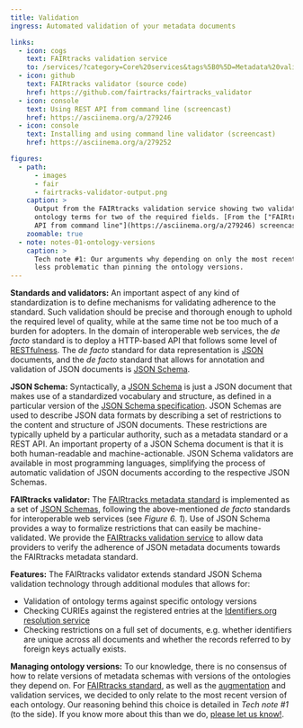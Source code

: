 ```yaml
---
title: Validation
ingress: Automated validation of your metadata documents

links:
  - icon: cogs
    text: FAIRtracks validation service
    to: /services/?category=Core%20services&tags%5B0%5D=Metadata%20validation
  - icon: github
    text: FAIRtracks validator (source code)
    href: https://github.com/fairtracks/fairtracks_validator
  - icon: console
    text: Using REST API from command line (screencast)
    href: https://asciinema.org/a/279246
  - icon: console
    text: Installing and using command line validator (screencast)
    href: https://asciinema.org/a/279252

figures:
  - path:
      - images
      - fair
      - fairtracks-validator-output.png
    caption: >
      Output from the FAIRtracks validation service showing two validation errors: The record  lacks
      ontology terms for two of the required fields. [From the ["FAIRtracks validator -  Using REST
      API from command line"](https://asciinema.org/a/279246) screencast]
    zoomable: true
  - note: notes-01-ontology-versions
    caption: >
      Tech note #1: Our arguments why depending on only the most recent version of each ontology  is
      less problematic than pinning the ontology versions.
---
```


**Standards and validators:** An important aspect of any kind of standardization is to define
mechanisms for validating adherence to the standard. Such validation should be precise and thorough
enough to uphold the required level of quality, while at the same time not be too much of a burden
for adopters. In the domain of interoperable web services, the _de facto_ standard is to deploy a
HTTP-based API that follows some level of [RESTfulness](https://restfulapi.net/). The _de facto_
standard for data representation is [JSON](https://www.json.org/) documents, and the _de facto_
standard that allows for annotation and validation of JSON documents is
[JSON Schema](https://json-schema.org/).

**JSON Schema:** Syntactically, a [JSON Schema](https://json-schema.org/) is just a JSON document
that makes use of a standardized vocabulary and structure, as defined in a particular version of the
[JSON Schema specification](https://json-schema.org/specification.html). JSON Schemas are used to
describe JSON data formats by describing a set of restrictions to the content and structure of JSON
documents. These restrictions are typically upheld by a particular authority, such as a metadata
standard or a REST API. An important property of a JSON Schema document is that it is both
human-readable and machine-actionable. JSON Schema validators are available in most programming
languages, simplifying the process of automatic validation of JSON documents according to the
respective JSON Schemas.

<ui-fairtracks-content space-inside-below>

**FAIRtracks validator:** The [FAIRtracks metadata standard](/standards/#standards-01-fairtracks) is
implemented as a set of
[JSON Schemas](https://github.com/fairtracks/fairtracks_standard#overview-of-structure-of-the-fairtracks-standard),
following the above-mentioned _de facto_ standards for interoperable web services (see _Figure 6.
1_). Use of JSON Schema provides a way to formalize restrictions that can easily be
machine-validated. We provide the
[FAIRtracks validation service](?category=Core%20services&tags%5B0%5D=Metadata%20validation) to
allow data providers to verify the adherence of JSON metadata documents towards the FAIRtracks
metadata standard.

**Features:** The FAIRtracks validator extends standard JSON Schema validation technology through
additional modules that allows for:

- Validation of ontology terms against specific ontology versions
- Checking CURIEs against the registered entries at the
  [Identifiers.org resolution service](identifiers.org)
- Checking restrictions on a full set of documents, e.g. whether identifiers are unique across all
  documents and whether the records referred to by foreign keys actually exists.

**Managing ontology versions:** To our knowledge, there is no consensus of how to relate versions of
metadata schemas with versions of the ontologies they depend on. For
[FAIRtracks standard](/standards/#standards-01-fairtracks), as well as the
[augmentation](#fair-05-augmentation) and validation services, we decided to only relate to the most
recent version of each ontology. Our reasoning behind this choice is detailed in _Tech note #1_ (to
the side). If you know more about this than we do, [please let us know!](/community/).

</ui-fairtracks-content>
